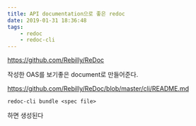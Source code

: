 ```yaml
---
title: API documentation으로 좋은 redoc
date: 2019-01-31 18:36:48
tags:
    - redoc
    - redoc-cli
---
```


<https://github.com/Rebilly/ReDoc>  

작성한 OAS를 보기좋은 document로 만들어준다.  

<https://github.com/Rebilly/ReDoc/blob/master/cli/README.md>  

```shell
redoc-cli bundle <spec file>
```

하면 생성된다  

<!-- more -->